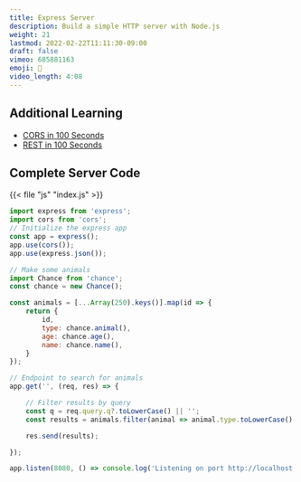 ```yaml
---
title: Express Server
description: Build a simple HTTP server with Node.js
weight: 21
lastmod: 2022-02-22T11:11:30-09:00
draft: false
vimeo: 685881163
emoji: 🦧
video_length: 4:08
---
```


## Additional Learning

- [CORS in 100 Seconds](https://youtu.be/4KHiSt0oLJ0)
- [REST in 100 Seconds](https://youtu.be/-MTSQjw5DrM)

## Complete Server Code

{{< file "js" "index.js" >}}
```javascript
import express from 'express';
import cors from 'cors';
// Initialize the express app
const app = express();
app.use(cors());
app.use(express.json());

// Make some animals
import Chance from 'chance';
const chance = new Chance();

const animals = [...Array(250).keys()].map(id => {
    return {
        id,
        type: chance.animal(),
        age: chance.age(),
        name: chance.name(),
    }
});

// Endpoint to search for animals
app.get('', (req, res) => {

    // Filter results by query
    const q = req.query.q?.toLowerCase() || '';
    const results = animals.filter(animal => animal.type.toLowerCase().includes(q));

    res.send(results);

});

app.listen(8080, () => console.log('Listening on port http://localhost:8080'));
```

